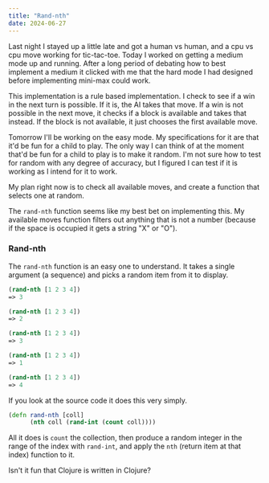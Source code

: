 ```yaml
---
title: "Rand-nth"
date: 2024-06-27
---
```


Last night I stayed up a little late and got a human vs human, and a cpu vs cpu move working for tic-tac-toe. Today
I worked on getting a medium mode up and running. After a long period of debating how to best implement a medium it
clicked with me that the hard mode I had designed before implementing mini-max could work.

This implementation is a rule based implementation. I check to see if a win in the next turn is possible. If it is,
the AI takes that move. If a win is not possible in the next move, it checks if a block is available and takes that
instead. If the block is not available, it just chooses the first available move.

Tomorrow I'll be working on the easy mode. My specifications for it are that it'd be fun for a child to play. The only
way I can think of at the moment that'd be fun for a child to play is to make it random. I'm not sure how to test for
random with any degree of accuracy, but I figured I can test if it is working as I intend for it to work.

My plan right now is to check all available moves, and create a function that selects one at random.

The `rand-nth` function seems like my best bet on implementing this. My available moves function filters out anything that
is not a number (because if the space is occupied it gets a string "X" or "O").

### Rand-nth

The `rand-nth` function is an easy one to understand. It takes a single argument (a sequence) and picks a random item from
it to display.

```clojure
(rand-nth [1 2 3 4])
=> 3

(rand-nth [1 2 3 4])
=> 2

(rand-nth [1 2 3 4])
=> 3

(rand-nth [1 2 3 4])
=> 1

(rand-nth [1 2 3 4])
=> 4
```
If you look at the source code it does this very simply.

```clojure
(defn rand-nth [coll]
      (nth coll (rand-int (count coll))))
```
All it does is `count` the collection, then produce a random integer in the range of the index with `rand-int`, and
apply the `nth` (return item at that index) function to it.

Isn't it fun that Clojure is written in Clojure?
